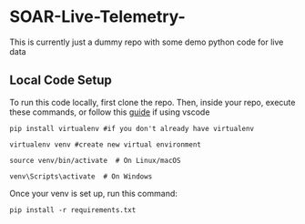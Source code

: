 ﻿# SOAR-Live-Telemetry-

This is currently just a dummy repo with some demo python code for live data

## Local Code Setup

To run this code locally, first clone the repo. Then, inside your repo,
execute these commands, or follow this [guide](https://code.visualstudio.com/docs/python/python-tutorial) if using vscode

`pip install virtualenv #if you don't already have virtualenv`

`virtualenv venv #create new virtual environment` 

`source venv/bin/activate  # On Linux/macOS`

`venv\Scripts\activate  # On Windows`

Once your venv is set up, run this command:

`pip install -r requirements.txt`


